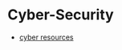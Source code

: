 # Cyber-Security
 - [cyber resources](https://github.com/fabionoth/awesome-cyber-security#certification)
